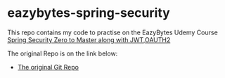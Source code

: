 # eazybytes-spring-security 

This repo contains my code to practise on the EazyBytes Udemy Course [Spring Security Zero to Master along with JWT,OAUTH2
](https://www.udemy.com/course/spring-security-zero-to-master/)

The original Repo is on the link below:
* [The original Git Repo](https://github.com/eazybytes/spring-security)
